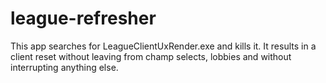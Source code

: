 # league-refresher
This app searches for LeagueClientUxRender.exe and kills it. It results in a client reset without leaving from champ selects, lobbies and without interrupting anything else.
